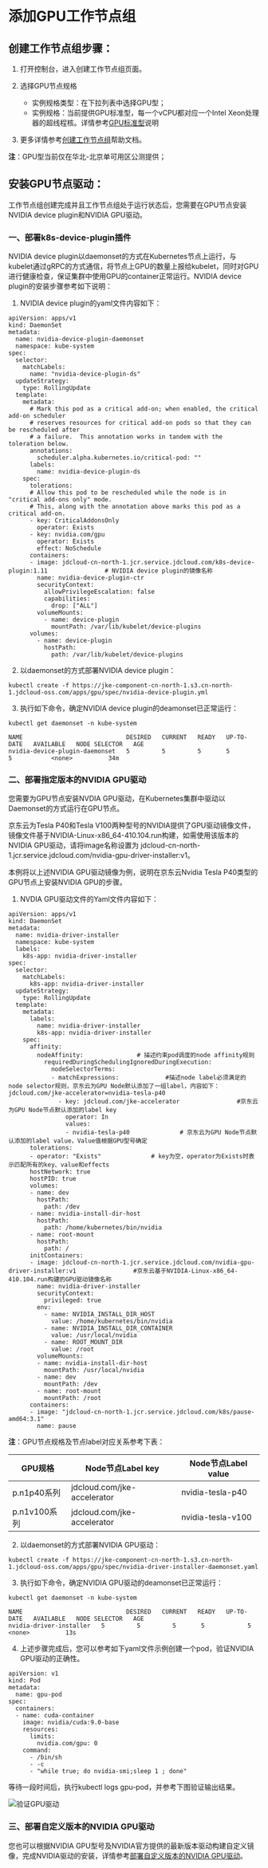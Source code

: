 
# 添加GPU工作节点组

## **创建工作节点组步骤：**

 1. 打开控制台，进入创建工作节点组页面。

 2. 选择GPU节点规格
    
    * 实例规格类型：在下拉列表中选择GPU型；
    * 实例规格：当前提供GPU标准型，每一个vCPU都对应一个Intel Xeon处理器的超线程核。详情参考[GPU标准型](https://docs.jdcloud.com/cn/virtual-machines/instance-type-family#user-content-6)说明

 3. 更多详情参考[创建工作节点组](https://docs.jdcloud.com/cn/jcs-for-kubernetes/create-nodegroup)帮助文档。

 **注**：GPU型当前仅在华北-北京单可用区公测提供；

## **安装GPU节点驱动：**

工作节点组创建完成并且工作节点组处于运行状态后，您需要在GPU节点安装 NVIDIA device plugin和NVIDIA GPU驱动。

### **一、部署k8s-device-plugin插件**

NVIDIA device plugin以daemonset的方式在Kubernetes节点上运行，与kubelet通过gRPC的方式通信，将节点上GPU的数量上报给kubelet，同时对GPU进行健康检查，保证集群中使用GPU的container正常运行。NVIDIA device plugin的安装步骤参考如下说明：

1. NVIDIA device plugin的yaml文件内容如下：

```
apiVersion: apps/v1
kind: DaemonSet
metadata:
  name: nvidia-device-plugin-daemonset
  namespace: kube-system
spec:
  selector:
    matchLabels:
      name: "nvidia-device-plugin-ds"
  updateStrategy:
    type: RollingUpdate
  template:
    metadata:
      # Mark this pod as a critical add-on; when enabled, the critical add-on scheduler
      # reserves resources for critical add-on pods so that they can be rescheduled after
      # a failure.  This annotation works in tandem with the toleration below.
      annotations:
        scheduler.alpha.kubernetes.io/critical-pod: ""
      labels:
        name: nvidia-device-plugin-ds
    spec:
      tolerations:
      # Allow this pod to be rescheduled while the node is in "critical add-ons only" mode.
      # This, along with the annotation above marks this pod as a critical add-on.
      - key: CriticalAddonsOnly
        operator: Exists
      - key: nvidia.com/gpu
        operator: Exists
        effect: NoSchedule
      containers:
      - image: jdcloud-cn-north-1.jcr.service.jdcloud.com/k8s-device-plugin:1.11                # NVIDIA device plugin的镜像名称
        name: nvidia-device-plugin-ctr
        securityContext:
          allowPrivilegeEscalation: false
          capabilities:
            drop: ["ALL"]
        volumeMounts:
          - name: device-plugin
            mountPath: /var/lib/kubelet/device-plugins
      volumes:
        - name: device-plugin
          hostPath:
            path: /var/lib/kubelet/device-plugins
```
2. 以daemonset的方式部署NVIDIA device plugin：

`
kubectl create -f https://jke-component-cn-north-1.s3.cn-north-1.jdcloud-oss.com/apps/gpu/spec/nvidia-device-plugin.yml
`

3. 执行如下命令，确定NVIDIA device plugin的deamonset已正常运行：

```
kubectl get daemonset -n kube-system

NAME                             DESIRED   CURRENT   READY   UP-TO-DATE   AVAILABLE   NODE SELECTOR   AGE
nvidia-device-plugin-daemonset   5         5         5       5            5           <none>          34m
```

### **二、部署指定版本的NVIDIA GPU驱动**

您需要为GPU节点安装NVDIA GPU驱动，在Kubernetes集群中驱动以Daemonset的方式运行在GPU节点。

京东云为Tesla P40和Tesla V100两种型号的NVIDIA提供了GPU驱动镜像文件，镜像文件基于NVIDIA-Linux-x86_64-410.104.run构建，如需使用该版本的NVIDIA GPU驱动，请将image名称设置为 jdcloud-cn-north-1.jcr.service.jdcloud.com/nvidia-gpu-driver-installer:v1。

本例将以上述NVIDIA GPU驱动镜像为例，说明在京东云Nvidia Tesla P40类型的GPU节点上安装NVIDIA GPU的步骤。

1. NVDIA GPU驱动文件的Yaml文件内容如下：

```
apiVersion: apps/v1
kind: DaemonSet
metadata:
  name: nvidia-driver-installer
  namespace: kube-system
  labels:
    k8s-app: nvidia-driver-installer
spec:
  selector:
    matchLabels:
      k8s-app: nvidia-driver-installer
  updateStrategy:
    type: RollingUpdate
  template:
    metadata:
      labels:
        name: nvidia-driver-installer
        k8s-app: nvidia-driver-installer
    spec:
      affinity:
        nodeAffinity:               # 描述约束pod调度的node affinity规则
          requiredDuringSchedulingIgnoredDuringExecution:
            nodeSelectorTerms: 
            - matchExpressions:             #描述node label必须满足的node selector规则，京东云为GPU Node默认添加了一组label，内容如下：jdcloud.com/jke-accelerator=nvidia-tesla-p40
              - key: jdcloud.com/jke-accelerator                #京东云为GPU Node节点默认添加的label key
                operator: In
                values: 
                - nvidia-tesla-p40              # 京东云为GPU Node节点默认添加的label value，Value值根据GPU型号确定
      tolerations:
      - operator: "Exists"              # key为空，operator为Exists时表示匹配所有的key、value和effects
      hostNetwork: true
      hostPID: true
      volumes:
      - name: dev
        hostPath:
          path: /dev
      - name: nvidia-install-dir-host
        hostPath:
          path: /home/kubernetes/bin/nvidia
      - name: root-mount
        hostPath:
          path: /
      initContainers:
      - image: jdcloud-cn-north-1.jcr.service.jdcloud.com/nvidia-gpu-driver-installer:v1                #京东云基于NVIDIA-Linux-x86_64-410.104.run构建的GPU驱动镜像名称 
        name: nvidia-driver-installer
        securityContext:
          privileged: true
        env:
          - name: NVIDIA_INSTALL_DIR_HOST
            value: /home/kubernetes/bin/nvidia
          - name: NVIDIA_INSTALL_DIR_CONTAINER
            value: /usr/local/nvidia
          - name: ROOT_MOUNT_DIR
            value: /root
        volumeMounts:
        - name: nvidia-install-dir-host
          mountPath: /usr/local/nvidia
        - name: dev
          mountPath: /dev
        - name: root-mount
          mountPath: /root
      containers:
      - image: "jdcloud-cn-north-1.jcr.service.jdcloud.com/k8s/pause-amd64:3.1"
        name: pause
```

**注**：GPU节点规格及节点label对应关系参考下表：

|GPU规格 | Node节点Label key   |Node节点Label value  |
| ------ | ------ | ------ |
|p.n1p40系列|jdcloud.com/jke-accelerator  | nvidia-tesla-p40 |
|p.n1v100系列	|jdcloud.com/jke-accelerator | nvidia-tesla-v100  |


2. 以daemonset的方式部署NVIDIA GPU驱动：

`
kubectl create -f https://jke-component-cn-north-1.s3.cn-north-1.jdcloud-oss.com/apps/gpu/spec/nvidia-driver-installer-daemonset.yaml
`

3. 执行如下命令，确定NVIDIA GPU驱动的deamonset已正常运行：

```
kubectl get daemonset -n kube-system

NAME                             DESIRED   CURRENT   READY   UP-TO-DATE   AVAILABLE   NODE SELECTOR   AGE
nvidia-driver-installer   5         5         5       5            5           <none>          13s
```

4. 上述步骤完成后，您可以参考如下yaml文件示例创建一个pod，验证NVIDIA GPU驱动的正确性。

```
apiVersion: v1
kind: Pod
metadata:
  name: gpu-pod
spec:
  containers:
  - name: cuda-container
    image: nvidia/cuda:9.0-base
    resources:
      limits:
        nvidia.com/gpu: 0
    command:
      - /bin/sh
      - -c
      - "while true; do nvidia-smi;sleep 1 ; done"

```

等待一段时间后，执行kubectl logs gpu-pod，并参考下图验证输出结果。

![验证GPU驱动](../../../../../image/Elastic-Compute/JCS-for-Kubernetes/checkGPUdriver.png)

### **三、部署自定义版本的NVIDIA GPU驱动**

您也可以根据NVIDIA GPU型号及NVIDIA官方提供的最新版本驱动构建自定义镜像，完成NVIDIA驱动的安装，详情参考[部署自定义版本的NVIDIA GPU驱动](https://docs.jdcloud.com/cn/jcs-for-kubernetes/custom-gpu-driver)。
